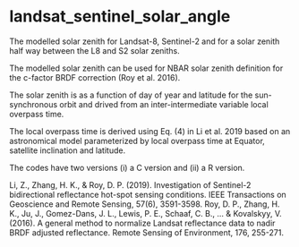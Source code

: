 # landsat_sentinel_solar_angle

The modelled solar zenith for Landsat-8, Sentinel-2 and for a solar zenith half way between the L8 and S2 solar zeniths.

The modelled solar zenith can be used for NBAR solar zenith definition for the c-factor BRDF correction (Roy et al. 2016). 

The solar zenith is as a function of day of year and latitude for the sun-synchronous orbit and drived from an inter-intermediate variable local overpass time.

The local overpass time is derived using Eq. (4) in Li et al. 2019 based on an astronomical model parameterized by local overpass time at Equator, satellite inclination and latitude.

The codes have two versions (i) a C version and (ii) a R version. 

Li, Z., Zhang, H. K., & Roy, D. P. (2019). Investigation of Sentinel-2 bidirectional reflectance hot-spot sensing conditions. IEEE Transactions on Geoscience and Remote Sensing, 57(6), 3591-3598.
Roy, D. P., Zhang, H. K., Ju, J., Gomez-Dans, J. L., Lewis, P. E., Schaaf, C. B., ... & Kovalskyy, V. (2016). A general method to normalize Landsat reflectance data to nadir BRDF adjusted reflectance. Remote Sensing of Environment, 176, 255-271.

